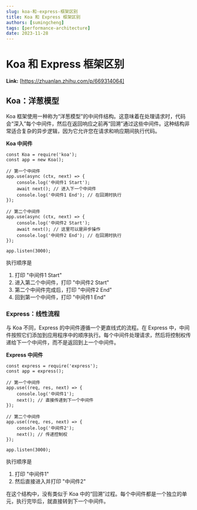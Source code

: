 ```yaml
---
slug: koa-和-express-框架区别
title: Koa 和 Express 框架区别
authors: [sumingcheng]
tags: [performance-architecture]
date: 2023-11-28
---
```


# Koa 和 Express 框架区别



 **Link:** [https://zhuanlan.zhihu.com/p/669314064]

## Koa：洋葱模型  

Koa 框架使用一种称为“洋葱模型”的中间件结构。这意味着在处理请求时，代码会“深入”每个中间件，然后在返回响应之前再“回溯”通过这些中间件。这种结构非常适合复杂的异步逻辑，因为它允许您在请求和响应期间执行代码。

**Koa 中间件**

```
const Koa = require('koa');
const app = new Koa();
​
// 第一个中间件
app.use(async (ctx, next) => {
    console.log('中间件1 Start');
    await next(); // 进入下一个中间件
    console.log('中间件1 End'); // 在回溯时执行
});
​
// 第二个中间件
app.use(async (ctx, next) => {
    console.log('中间件2 Start');
    await next(); // 这里可以是异步操作
    console.log('中间件2 End'); // 在回溯时执行
});
​
app.listen(3000);

```

执行顺序是

1. 打印 "中间件1 Start"
2. 进入第二个中间件，打印 "中间件2 Start"
3. 第二个中间件完成后，打印 "中间件2 End"
4. 回到第一个中间件，打印 "中间件1 End"

### Express：线性流程  

与 Koa 不同，Express 的中间件遵循一个更直线式的流程。在 Express 中，中间件按照它们添加到应用程序中的顺序执行。每个中间件处理请求，然后将控制权传递给下一个中间件，而不是返回到上一个中间件。

**Express 中间件**

```
const express = require('express');
const app = express();
​
// 第一个中间件
app.use((req, res, next) => {
    console.log('中间件1');
    next(); // 直接传递到下一个中间件
});
​
// 第二个中间件
app.use((req, res, next) => {
    console.log('中间件2');
    next(); // 传递控制权
});
​
app.listen(3000);

```

执行顺序是

1. 打印 "中间件1"
2. 然后直接进入并打印 "中间件2"

在这个结构中，没有类似于 Koa 中的“回溯”过程。每个中间件都是一个独立的单元，执行完毕后，就直接转到下一个中间件。